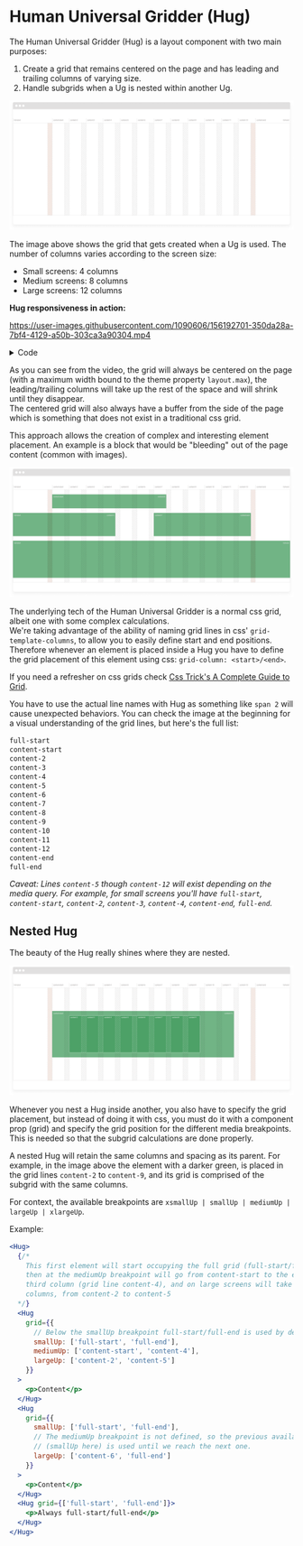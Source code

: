 # Human Universal Gridder (Hug)

The Human Universal Gridder (Hug) is a layout component with two main purposes:

1. Create a grid that remains centered on the page and has leading and trailing columns of varying size.
2. Handle subgrids when a Ug is nested within another Ug.

![Human Universal Gridder's grid definition](./media/grid.png)

The image above shows the grid that gets created when a Ug is used. The number of columns varies according to the screen size:
- Small screens: 4 columns
- Medium screens: 8 columns
- Large screens: 12 columns

**Hug responsiveness in action:**  

https://user-images.githubusercontent.com/1090606/156192701-350da28a-7bf4-4129-a50b-303ca3a90304.mp4

<details>
  <summary>Code</summary>

```js
const ExampleHug = styled(Hug)`
  margin-top: 5rem;

  > p {
    overflow: hidden;
    padding: 5rem 0;
    text-align: center;
    background: blanchedalmond;
  }

  .leading {
    grid-column: full-start/content-start;
  }

  .gridder {
    grid-column: content-start/content-end;
    background: aliceblue;
  }

  .trailing {
    grid-column: content-end/full-end;
  }
`;

<ExampleHug>
  <p className='leading'>Leading Column</p>
  <p className='gridder'>Universal Gridder</p>
  <p className='trailing'>Trailing Column</p>
</ExampleHug>
```
</details>

As you can see from the video, the grid will always be centered on the page (with a maximum width bound to the theme property `layout.max`), the leading/trailing columns will take up the rest of the space and will shrink until they disappear.  
The centered grid will also always have a buffer from the side of the page which is something that does not exist in a traditional css grid.

This approach allows the creation of complex and interesting element placement. An example is a block that would be "bleeding" out of the page content (common with images).

![Elements in a Human Universal Gridder](./media/components.png)

The underlying tech of the Human Universal Gridder is a normal css grid, albeit one with some complex calculations.  
We're taking advantage of the ability of naming grid lines in css' `grid-template-columns`, to allow you to easily define start and end positions. Therefore whenever an element is placed inside a Hug you have to define the grid placement of this element using css: `grid-column: <start>/<end>`.

If you need a refresher on css grids check [Css Trick's A Complete Guide to Grid](https://css-tricks.com/snippets/css/complete-guide-grid/).

You have to use the actual line names with Hug as something like `span 2` will cause unexpected behaviors.
You can check the image at the beginning for a visual understanding of the grid lines, but here's the full list:
```
full-start
content-start
content-2
content-3
content-4
content-5
content-6
content-7
content-8
content-9
content-10
content-11
content-12
content-end
full-end
```

_Caveat: Lines `content-5` though `content-12` will exist depending on the media query. For example, for small screens you'll have `full-start`, `content-start`, `content-2`, `content-3`, `content-4`, `content-end`, `full-end`._

## Nested Hug

The beauty of the Hug really shines where they are nested.

![Nested Human Universal Gridder](./media/nested.png)

Whenever you nest a Hug inside another, you also have to specify the grid placement, but instead of doing it with css, you must do it with a component prop (grid) and specify the grid position for the different media breakpoints. This is needed so that the subgrid calculations are done properly.  

A nested Hug will retain the same columns and spacing as its parent. For example, in the image above the element with a darker green, is placed in the grid lines `content-2` to `content-9`, and its grid is comprised of the subgrid with the same columns.

For context, the available breakpoints are `xsmallUp | smallUp | mediumUp | largeUp | xlargeUp`.

Example:
```jsx
<Hug>
  {/*
    This first element will start occupying the full grid (full-start/full-end),
    then at the mediumUp breakpoint will go from content-start to the end of the
    third column (grid line content-4), and on large screens will take up 3
    columns, from content-2 to content-5
  */}
  <Hug
    grid={{
      // Below the smallUp breakpoint full-start/full-end is used by default.
      smallUp: ['full-start', 'full-end'],
      mediumUp: ['content-start', 'content-4'],
      largeUp: ['content-2', 'content-5']
    }}
  >
    <p>Content</p>
  </Hug>
  <Hug
    grid={{
      smallUp: ['full-start', 'full-end'],
      // The mediumUp breakpoint is not defined, so the previous available one
      // (smallUp here) is used until we reach the next one.
      largeUp: ['content-6', 'full-end']
    }}
  >
    <p>Content</p>
  </Hug>
  <Hug grid={['full-start', 'full-end']}>
    <p>Always full-start/full-end</p>
  </Hug>
</Hug>
```
